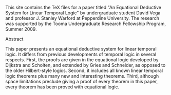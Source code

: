 This site contains the TeX files for a paper titled "An Equational Deductive System for Linear Temporal Logic" by undergraduate student David Vega and professor J. Stanley Warford at Pepperdine University. The research was supported by the Tooma Undergraduate Research Fellowship Program, Summer 2009.

Abstract

This paper presents an equational deductive system for linear temporal logic. It differs from previous developments of temporal logic in several respects. First, the proofs are given in the equational logic developed by Dijkstra and Scholten, and extended by Gries and Schneider, as opposed to the older Hilbert-style logics. Second, it includes all known linear temporal logic theorems plus many new and interesting theorems. Third, although space limitations preclude giving a proof of every theorem in this paper, every theorem has been proved with equational logic.
